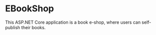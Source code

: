 # EBookShop
This ASP.NET Core application is a book e-shop, where users can self-publish their books.
